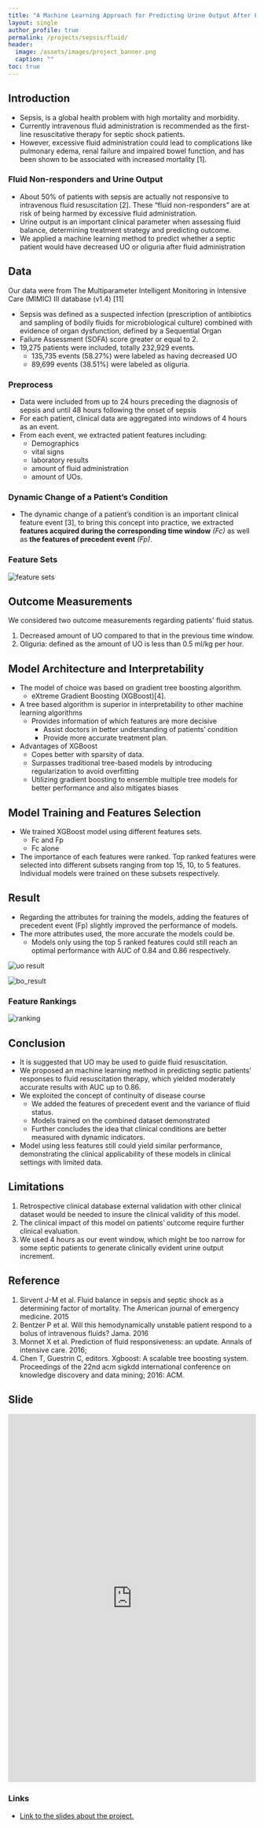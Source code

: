 ```yaml
---
title: "A Machine Learning Approach for Predicting Urine Output After Fluid Administration"
layout: single
author_profile: true
permalink: /projects/sepsis/fluid/
header:
  image: /assets/images/project_banner.png
  caption: ""
toc: true
---
```

## Introduction
- Sepsis, is a global health problem with high mortality and morbidity. 
- Currently intravenous fluid administration is recommended as the first-line resuscitative therapy for septic shock patients. 
- However, excessive fluid administration could lead to complications like pulmonary edema, renal failure and impaired bowel function, and has been shown to be associated with increased mortality [1].

### Fluid Non-responders and Urine Output
- About 50% of patients with sepsis are actually not responsive to intravenous fluid resuscitation [2]. These “fluid non-responders” are at risk of being harmed by excessive fluid administration.
- Urine output is an important clinical parameter when assessing fluid balance, determining treatment strategy and predicting outcome. 
- We applied a machine learning method to predict whether a septic patient would have decreased UO or oliguria after fluid administration

## Data
Our data were from The Multiparameter Intelligent Monitoring in Intensive Care (MIMIC) III database (v1.4) [11]
- Sepsis was defined as a suspected infection (prescription of antibiotics and sampling of bodily fluids for microbiological culture) combined with evidence of organ dysfunction, defined by a Sequential Organ 
- Failure Assessment (SOFA) score greater or equal to 2.
- 19,275 patients were included, totally 232,929 events. 
  - 135,735 events (58.27%) were labeled as having decreased UO
  - 89,699 events (38.51%) were labeled as oliguria.

### Preprocess
- Data were included from up to 24 hours preceding the diagnosis of sepsis and until 48 hours following the onset of sepsis
- For each patient, clinical data are aggregated into windows of 4 hours as an event.
- From each event, we extracted patient features including:
  - Demographics
  - vital signs
  - laboratory results
  - amount of fluid administration
  - amount of UOs. 

### Dynamic Change of a Patient’s Condition
- The dynamic change of a patient’s condition is an important clinical feature event [3], to bring this concept into practice, we extracted **features acquired during the corresponding time window** *(Fc)* as well as **the features of precedent event** *(Fp)*. 

### Feature Sets
![feature sets](/assets/images/sepsis/features.png)

## Outcome Measurements
We considered two outcome measurements regarding patients' fluid status.
1. Decreased amount of UO compared to that in the previous time window. 
2. Oliguria: defined as the amount of UO is less than 0.5 ml/kg per hour.

## Model Architecture and Interpretability
- The model of choice was based on gradient tree boosting algorithm.
  - eXtreme Gradient Boosting (XGBoost)[4].
- A tree based algorithm is superior in interpretability to other machine learning algorithms
  - Provides information of which features are more decisive
    - Assist doctors in better understanding of patients’ condition
    - Provide more accurate treatment plan. 
- Advantages of XGBoost
  - Copes better with sparsity of data. 
  - Surpasses traditional tree-based models by introducing regularization to avoid overfitting
  - Utilizing gradient boosting to ensemble multiple tree models for better performance and also mitigates biases

## Model Training and Features Selection
- We trained XGBoost model using different features sets.
  - Fc and Fp
  - Fc alone
- The importance of each features were ranked.
Top ranked features were selected into different subsets ranging from top 15, 10, to 5 features. Individual models were trained on these subsets respectively.

## Result
- Regarding the attributes for training the models, adding the features of precedent event (Fp) slightly improved the performance of models. 
- The more attributes used, the more accurate the models could be.
  - Models only using the top 5 ranked features could still reach an optimal performance with AUC of 0.84 and 0.86 respectively.

![uo result](/assets/images/sepsis/result_uo.png)

![bo_result](/assets/images/sepsis/result_bo.png)

### Feature Rankings
![ranking](/assets/images/sepsis/ranking.png)

## Conclusion
- It is suggested that UO may be used to guide fluid resuscitation.
- We proposed an machine learning method in predicting septic patients’ responses to fluid resuscitation therapy, which yielded moderately accurate results with AUC up to 0.86. 
- We exploited the concept of continuity of disease course
  - We added the features of precedent event and the variance of fluid status. 
  - Models trained on the combined dataset demonstrated 
  - Further concludes the idea that clinical conditions are better measured with dynamic indicators.
- Model using less features still could yield similar performance, demonstrating the clinical applicability of these models in clinical settings with limited data.

## Limitations
1. Retrospective clinical database
external validation with other clinical dataset would be needed to insure the clinical validity of this model.
2. The clinical impact of this model on patients’ outcome require further clinical evaluation.
3. We used 4 hours as our event window, which might be too narrow for some septic patients to generate clinically evident urine output increment.

## Reference
1. Sirvent J-M et al. Fluid balance in sepsis and septic shock as a determining factor of mortality. The American journal of emergency medicine. 2015
2. Bentzer P et al. Will this hemodynamically unstable patient respond to a bolus of intravenous fluids? Jama. 2016
3. Monnet X et al. Prediction of fluid responsiveness: an update. Annals of intensive care. 2016;
4. Chen T, Guestrin C, editors. Xgboost: A scalable tree boosting system. Proceedings of the 22nd acm sigkdd international conference on knowledge discovery and data mining; 2016: ACM.


## Slide

<style>
.responsive-wrap iframe{ max-width: 100%;}
</style>
<div class="responsive-wrap">
<!-- this is the embed code provided by Google -->
  <iframe src="https://docs.google.com/presentation/d/e/2PACX-1vT9_UWWfsmO5d85xt2zlj_G_0FW2IQ-MtKvTTi-_Jgf0NOxy6T3jTFbYAhmweak_AK4pEYZhGSqQ6sf/embed?start=false&loop=false&delayms=3000" frameborder="0" width="1280" height="749" allowfullscreen="true" mozallowfullscreen="true" webkitallowfullscreen="true"></iframe>
<!-- Google embed ends -->
</div>

### Links
- [Link to the slides about the project.](https://docs.google.com/presentation/d/1qA-_bxv17Pg7QewqsE0j3yZjosC6tx63Jm4xko1ksPE/edit?usp=sharing)
